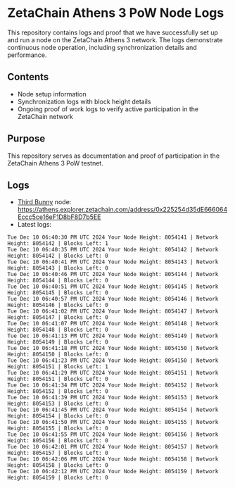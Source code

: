 # ZetaChain Athens 3 PoW Node Logs
This repository contains logs and proof that we have successfully set up and run a node on the ZetaChain Athens 3 network. The logs demonstrate continuous node operation, including synchronization details and performance.

## Contents
- Node setup information
- Synchronization logs with block height details
- Ongoing proof of work logs to verify active participation in the ZetaChain network

## Purpose
This repository serves as documentation and proof of participation in the ZetaChain Athens 3 PoW testnet.

## Logs

- [Third Bunny](https://thirdbunny.xyz/) node: https://athens.explorer.zetachain.com/address/0x225254d35dE666064Eccc5ce16eF1D8bF8D7b5EE
- Latest logs:
```
Tue Dec 10 06:40:30 PM UTC 2024 Your Node Height: 8054141 | Network Height: 8054142 | Blocks Left: 1
Tue Dec 10 06:40:35 PM UTC 2024 Your Node Height: 8054142 | Network Height: 8054142 | Blocks Left: 0
Tue Dec 10 06:40:41 PM UTC 2024 Your Node Height: 8054143 | Network Height: 8054143 | Blocks Left: 0
Tue Dec 10 06:40:46 PM UTC 2024 Your Node Height: 8054144 | Network Height: 8054144 | Blocks Left: 0
Tue Dec 10 06:40:51 PM UTC 2024 Your Node Height: 8054145 | Network Height: 8054145 | Blocks Left: 0
Tue Dec 10 06:40:57 PM UTC 2024 Your Node Height: 8054146 | Network Height: 8054146 | Blocks Left: 0
Tue Dec 10 06:41:02 PM UTC 2024 Your Node Height: 8054147 | Network Height: 8054147 | Blocks Left: 0
Tue Dec 10 06:41:07 PM UTC 2024 Your Node Height: 8054148 | Network Height: 8054148 | Blocks Left: 0
Tue Dec 10 06:41:13 PM UTC 2024 Your Node Height: 8054149 | Network Height: 8054149 | Blocks Left: 0
Tue Dec 10 06:41:18 PM UTC 2024 Your Node Height: 8054150 | Network Height: 8054150 | Blocks Left: 0
Tue Dec 10 06:41:23 PM UTC 2024 Your Node Height: 8054150 | Network Height: 8054151 | Blocks Left: 1
Tue Dec 10 06:41:29 PM UTC 2024 Your Node Height: 8054151 | Network Height: 8054151 | Blocks Left: 0
Tue Dec 10 06:41:34 PM UTC 2024 Your Node Height: 8054152 | Network Height: 8054152 | Blocks Left: 0
Tue Dec 10 06:41:39 PM UTC 2024 Your Node Height: 8054153 | Network Height: 8054153 | Blocks Left: 0
Tue Dec 10 06:41:45 PM UTC 2024 Your Node Height: 8054154 | Network Height: 8054154 | Blocks Left: 0
Tue Dec 10 06:41:50 PM UTC 2024 Your Node Height: 8054155 | Network Height: 8054155 | Blocks Left: 0
Tue Dec 10 06:41:55 PM UTC 2024 Your Node Height: 8054156 | Network Height: 8054156 | Blocks Left: 0
Tue Dec 10 06:42:01 PM UTC 2024 Your Node Height: 8054157 | Network Height: 8054157 | Blocks Left: 0
Tue Dec 10 06:42:06 PM UTC 2024 Your Node Height: 8054158 | Network Height: 8054158 | Blocks Left: 0
Tue Dec 10 06:42:12 PM UTC 2024 Your Node Height: 8054159 | Network Height: 8054159 | Blocks Left: 0
```
